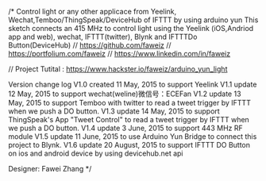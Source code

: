 /*
 Control light or any other applicace from Yeelink, Wechat,Temboo/ThingSpeak/DeviceHub of IFTTT by using arduino yun
 This sketch connects an 415 MHz to control light using the Yeelink (iOS,Andriod app and web), wechat, IFTTT(twitter), Blynk and IFTTTDo Button(DeviceHub)
  // https://github.com/faweiz
 // https://portfolium.com/faweiz
 // https://www.linkedin.com/in/faweiz
 
 // Project Tutital : https://www.hackster.io/faweiz/arduino_yun_light
 
 Version change log
 V1.0 created 11 May, 2015 to support Yeelink
 V1.1 update  12 May, 2015 to support wechat(weline)微信号：ECEFan
 V1.2 update  13 May, 2015 to support Temboo with twitter to read a tweet trigger by IFTTT when we push a DO button. 
 V1.3 update  14 May, 2015 to support ThingSpeak's App "Tweet Control" to read a tweet trigger by IFTTT when we push a DO button. 
 V1.4 update   3 June, 2015 to support 443 MHz RF module
 V1.5 update  11 June, 2015 to use Arduino Yun Bridge to connect this project to Blynk.
 V1.6 update  20 August, 2015 to support IFTTT DO Button on ios and android device by using devicehub.net api
 
 Designer: Fawei Zhang 
 */
